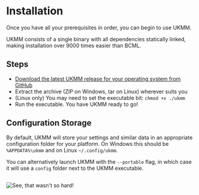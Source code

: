 # Installation

Once you have all your prerequisites in order, you can begin to use UKMM.

UKMM consists of a single binary with all dependencies statically linked, making
installation over 9000 times easier than BCML.

## Steps

- [Download the latest UKMM release for your operating system from
  GitHub](https://github.com/NiceneNerd/UKMM/releases/latest)
- Extract the archive (ZIP on Windows, tar on Linux) wherever suits you
- (Linux only) You may need to set the executable bit: `chmod +x ./ukmm`
- Run the executable. You have UKMM ready to go!

## Configuration Storage

By default, UKMM will store your settings and similar data in an appropriate
configuration folder for your platform. On Windows this should be
`%APPDATA%\ukmm` and on Linux `~/.config/ukmm`.

You can alternatively launch UKMM with the `--portable` flag, in which case it
will use a `config` folder next to the UKMM executable.

## 

![See, that wasn't so hard!](../images/that-wasnt-so-hard.gif)
